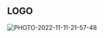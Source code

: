 ## LOGO
![PHOTO-2022-11-11-21-57-48](https://user-images.githubusercontent.com/101758884/204804078-15796600-f007-4f6a-a29d-b915a70dbaae.jpg)
